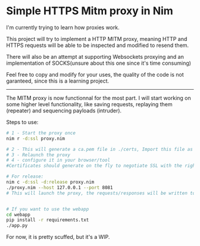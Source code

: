 # Simple HTTPS Mitm proxy in Nim

I'm currently trying to learn how proxies work.

This project will try to implement a HTTP MITM proxy, meaning HTTP and HTTPS requests will be able to be inspected and modified to resend them.

There will also be an attempt at supporting Websockets proxying and an implementation of SOCKS(unsure about this one since it's time consuming)

Feel free to copy and modify for your uses, the quality of the code is not garanteed, since this is a learning project.

---

The MITM proxy is now functionnal for the most part.
I will start working on some higher level functionality, like saving requests, replaying them (repeater) and sequencing payloads (intruder).

Steps to use:

```bash
# 1 - Start the proxy once
nim r -d:ssl proxy.nim

# 2 - This will generate a ca.pem file in ./certs, Import this file as an authority in your browser/system
# 3 - Relaunch the proxy
# 4 - configure it in your browser/tool
#Certificates should generate on the fly to negotiate SSL with the right SAN for a given host. 

# For release:
nim c -d:ssl -d:release proxy.nim
./proxy.nim --host 127.0.0.1 --port 8081
# This will launch the proxy, the requests/responses will be written to disk in './interactions' directory.


# If you want to use the webapp
cd webapp
pip install -r requirements.txt
./app.py

```

For now, it is pretty scuffed, but it's a WIP.
